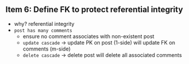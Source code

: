 ## Item 6: Define FK to protect referential integrity
- why? referential integrity
- `post has many comments`
    - ensure no comment associates with non-existent post
    - `update cascade` -> update PK on post (1-side) will update FK on comments (m-side) 
    - `delete cascade` -> delete post will delete all associated comments